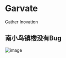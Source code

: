 # Garvate
Gather Inovation

## 南小鸟镇楼没有Bug

![image](https://github.com/JavaEEgroup/Garvate/raw/master/KotoriMinami.jpeg)
